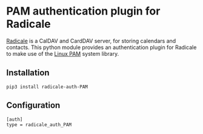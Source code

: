 # PAM authentication plugin for Radicale

[Radicale] is a CalDAV and CardDAV server, for storing calendars and
contacts.  This python module provides an authentication plugin for Radicale
to make use of the [Linux PAM] system library.

[Radicale]: https://radicale.org/
[Linux PAM]: http://www.linux-pam.org/


## Installation

    pip3 install radicale-auth-PAM

## Configuration

    [auth]
    type = radicale_auth_PAM

